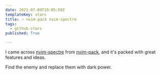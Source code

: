 ```yaml
---
date: 2021-07-09T19:05:59Z
templateKey: stars
title: ⭐ nvim-pack nvim-spectre
tags:
  - github-stars
published: True

---
```


I came across [nvim-spectre](https://github.com/nvim-pack/nvim-spectre) from [nvim-pack](https://github.com/nvim-pack), and it's packed with great features and ideas.

Find the enemy and replace them with dark power.
